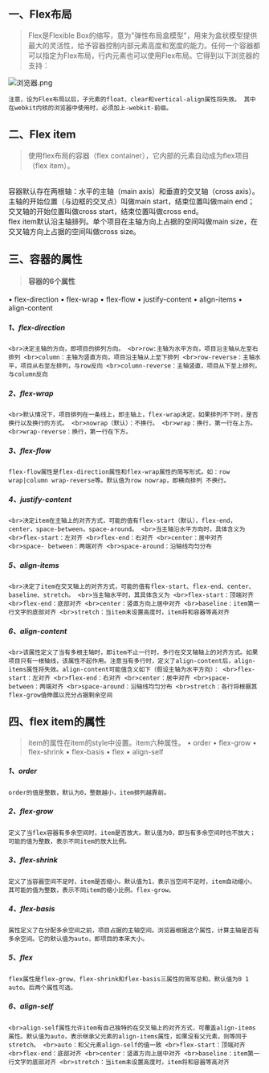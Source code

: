 ## 一、Flex布局
>Flex是Flexible Box的缩写，意为"弹性布局盒模型"，用来为盒状模型提供最大的灵活性，给予容器控制内部元素高度和宽度的能力。任何一个容器都可以指定为Flex布局，行内元素也可以使用Flex布局。它得到以下浏览器的支持：


![浏览器.png](http://upload-images.jianshu.io/upload_images/3229842-eaecdbf8f2d1faea.png?imageMogr2/auto-orient/strip%7CimageView2/2/w/1240)

``
注意，设为Flex布局以后，子元素的float、clear和vertical-align属性将失效。
其中在webkit内核的浏览器中使用时，必须加上-webkit-前缀。
``
## 二、Flex item
>使用flex布局的容器（flex container），它内部的元素自动成为flex项目（flex item）。

<br>容器默认存在两根轴：水平的主轴（main axis）和垂直的交叉轴（cross axis）。主轴的开始位置（与边框的交叉点）叫做main start，结束位置叫做main end；交叉轴的开始位置叫做cross start，结束位置叫做cross end。
<br>flex item默认沿主轴排列。单个项目在主轴方向上占据的空间叫做main size，在交叉轴方向上占据的空间叫做cross size。
## 三、容器的属性
>#### 容器的6个属性
• flex-direction
• flex-wrap
• flex-flow
• justify-content
• align-items
• align-content


##### 1、flex-direction
``
<br>决定主轴的方向，即项目的排列方向。
<br>row:主轴为水平方向，项目沿主轴从左至右排列
<br>column：主轴为竖直方向，项目沿主轴从上至下排列
<br>row-reverse：主轴水平，项目从右至左排列，与row反向
<br>column-reverse：主轴竖直，项目从下至上排列，与column反向
``
##### 2、flex-wrap
``
<br>默认情况下，项目排列在一条线上，即主轴上，flex-wrap决定，如果排列不下时，是否换行以及换行的方式。
<br>nowrap（默认）：不换行。
<br>wrap：换行，第一行在上方。
<br>wrap-reverse：换行，第一行在下方。
``
##### 3、flex-flow
``
flex-flow属性是flex-direction属性和flex-wrap属性的简写形式。如：row wrap|column wrap-reverse等。默认值为row nowrap，即横向排列 不换行。
``
##### 4、justify-content
``
<br>决定item在主轴上的对齐方式，可能的值有flex-start（默认），flex-end，center，space-between，space-around。
<br>当主轴沿水平方向时，具体含义为
<br>flex-start：左对齐
<br>flex-end：右对齐
<br>center：居中对齐
<br>space- between：两端对齐
<br>space-around：沿轴线均匀分布
``
##### 5、align-items
``
<br>决定了item在交叉轴上的对齐方式，可能的值有flex-start、flex-end、center、baseline、stretch。
<br>当主轴水平时，其具体含义为
<br>flex-start：顶端对齐
<br>flex-end：底部对齐
<br>center：竖直方向上居中对齐
<br>baseline：item第一行文字的底部对齐
<br>stretch：当item未设置高度时，item将和容器等高对齐
``
##### 6、align-content
``
<br>该属性定义了当有多根主轴时，即item不止一行时，多行在交叉轴轴上的对齐方式。如果项目只有一根轴线，该属性不起作用。注意当有多行时，定义了align-content后，align-items属性将失效。align-content可能值含义如下（假设主轴为水平方向）：
<br>flex-start：左对齐
<br>flex-end：右对齐
<br>center：居中对齐
<br>space- between：两端对齐
<br>space-around：沿轴线均匀分布
<br>stretch：各行将根据其flex-grow值伸展以充分占据剩余空间
``
## 四、flex item的属性
>item的属性在item的style中设置。item六种属性。
• order
• flex-grow
• flex-shrink
• flex-basis
• flex
• align-self

##### 1、order
``
order的值是整数，默认为0，整数越小，item排列越靠前。
``
##### 2、flex-grow
``
定义了当flex容器有多余空间时，item是否放大。默认值为0，即当有多余空间时也不放大；可能的值为整数，表示不同item的放大比例。
``
##### 3、flex-shrink
``
定义了当容器空间不足时，item是否缩小。默认值为1，表示当空间不足时，item自动缩小，其可能的值为整数，表示不同item的缩小比例。flex-grow。
``
##### 4、flex-basis
``
属性定义了在分配多余空间之前，项目占据的主轴空间。浏览器根据这个属性，计算主轴是否有多余空间。它的默认值为auto，即项目的本来大小。
``
##### 5、flex
``
flex属性是flex-grow、flex-shrink和flex-basis三属性的简写总和。默认值为0 1 auto。后两个属性可选。
``
##### 6、align-self
``
<br>align-self属性允许item有自己独特的在交叉轴上的对齐方式，可覆盖align-items属性。默认值为auto，表示继承父元素的align-items属性，如果没有父元素，则等同于stretch。
<br>auto：和父元素align-self的值一致
<br>flex-start：顶端对齐
<br>flex-end：底部对齐
<br>center：竖直方向上居中对齐
<br>baseline：item第一行文字的底部对齐
<br>stretch：当item未设置高度时，item将和容器等高对齐
``

